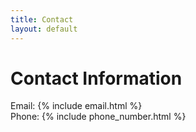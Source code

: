 ```yaml
---
title: Contact
layout: default
---
```


# Contact Information

<p>
Email: {% include email.html %} <br>
Phone: {% include phone_number.html %}
</p>